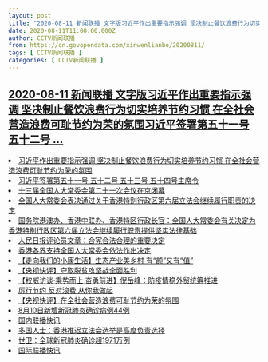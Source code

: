 ```yaml
---
layout: post
title: "2020-08-11 新闻联播 文字版习近平作出重要指示强调 坚决制止餐饮浪费行为切实培养节约习惯 在全社会营造浪费可耻节约为荣的氛围习近平签署第五十一号 五十二号 "
date: 2020-08-11T11:00:00.000Z
author: CCTV新闻联播
from: https://cn.govopendata.com/xinwenlianbo/20200811/
tags: [ CCTV新闻联播 ]
categories: [ CCTV新闻联播 ]
---
```

<!--1597143600000-->
[2020-08-11 新闻联播 文字版习近平作出重要指示强调 坚决制止餐饮浪费行为切实培养节约习惯 在全社会营造浪费可耻节约为荣的氛围习近平签署第五十一号 五十二号 ...](https://cn.govopendata.com/xinwenlianbo/20200811/)
------

<div>
<li><a target="_blank" href="https://cn.govopendata.com/xinwenlianbo/20200811/#175239">习近平作出重要指示强调 坚决制止餐饮浪费行为切实培养节约习惯 在全社会营造浪费可耻节约为荣的氛围</a></li><li><a target="_blank" href="https://cn.govopendata.com/xinwenlianbo/20200811/#175240">习近平签署第五十一号 五十二号 五十三号 五十四号主席令</a></li><li><a target="_blank" href="https://cn.govopendata.com/xinwenlianbo/20200811/#175241">十三届全国人大常委会第二十一次会议在京闭幕</a></li><li><a target="_blank" href="https://cn.govopendata.com/xinwenlianbo/20200811/#175242">全国人大常委会表决通过关于香港特别行政区第六届立法会继续履行职责的决定</a></li><li><a target="_blank" href="https://cn.govopendata.com/xinwenlianbo/20200811/#175243">国务院港澳办、香港中联办、香港特区行政长官：全国人大常委会有关决定为香港特别行政区第六届立法会继续履行职责提供坚实法律基础</a></li><li><a target="_blank" href="https://cn.govopendata.com/xinwenlianbo/20200811/#175244">人民日报评论员文章：合宪合法合理的重要决定</a></li><li><a target="_blank" href="https://cn.govopendata.com/xinwenlianbo/20200811/#175245">香港各界支持全国人大常委会依法作出决定</a></li><li><a target="_blank" href="https://cn.govopendata.com/xinwenlianbo/20200811/#175246">【走向我们的小康生活】生态产业美乡村 有“颜”又有“值”</a></li><li><a target="_blank" href="https://cn.govopendata.com/xinwenlianbo/20200811/#175247">【央视快评】夺取脱贫攻坚战全面胜利</a></li><li><a target="_blank" href="https://cn.govopendata.com/xinwenlianbo/20200811/#175248">【权威访谈·乘势而上 奋勇前进】倪岳峰：防疫情稳外贸统筹推进</a></li><li><a target="_blank" href="https://cn.govopendata.com/xinwenlianbo/20200811/#175249">厉行节约 反对浪费 从你我做起</a></li><li><a target="_blank" href="https://cn.govopendata.com/xinwenlianbo/20200811/#175250">【央视快评】在全社会营造浪费可耻节约为荣的氛围</a></li><li><a target="_blank" href="https://cn.govopendata.com/xinwenlianbo/20200811/#175251">8月10日新增新冠肺炎确诊病例44例</a></li><li><a target="_blank" href="https://cn.govopendata.com/xinwenlianbo/20200811/#175252">国内联播快讯</a></li><li><a target="_blank" href="https://cn.govopendata.com/xinwenlianbo/20200811/#175253">多国人士：香港推迟立法会选举是高度负责选择</a></li><li><a target="_blank" href="https://cn.govopendata.com/xinwenlianbo/20200811/#175254">世卫：全球新冠肺炎确诊超1971万例</a></li><li><a target="_blank" href="https://cn.govopendata.com/xinwenlianbo/20200811/#175255">国际联播快讯</a></li>
</div>

